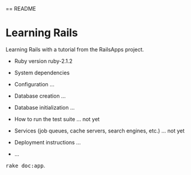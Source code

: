 == README

Learning Rails
==
Learning Rails with a tutorial from the RailsApps project.


* Ruby version  ruby-2.1.2

* System dependencies

* Configuration ...

* Database creation ...

* Database initialization ...

* How to run the test suite ... not yet

* Services (job queues, cache servers, search engines, etc.) ... not yet

* Deployment instructions ...

* ...

<tt>rake doc:app</tt>.
